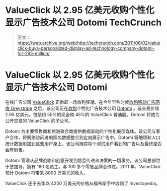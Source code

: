 # ValueClick 以 2.95 亿美元收购个性化显示广告技术公司 Dotomi TechCrunch

> 原文：<https://web.archive.org/web/http://techcrunch.com/2011/08/02/valueclick-buys-personalized-display-ad-technology-company-dotomi-for-295-million/>

# ValueClick 以 2.95 亿美元收购个性化显示广告技术公司 Dotomi

在线广告公司 [ValueClick](https://web.archive.org/web/20230203084541/http://www.crunchbase.com/company/valueclick) 正掀起一场收购狂潮。在今年早些时候[收购移动广告网络 Greystripe](https://web.archive.org/web/20230203084541/https://techcrunch.com/2011/04/22/valueclick-to-acquire-mobile-ad-network-greystripe/) 之后，该公司正在[收购](https://web.archive.org/web/20230203084541/http://finance.yahoo.com/news/ValueClick-to-Acquire-bw-4182136640.html?x=0&.v=1)个性化广告技术公司 [Dotomi](https://web.archive.org/web/20230203084541/http://www.dotomi.com/) 。该交易价值 2.95 亿美元，包括约 55%的现金和 45%的 ValueClick 普通股。Dotomi 将成为公开交易的 ValueClick 的子公司。

Dotomi 为主要零售商和旅游聚合商提供数据驱动的个性化展示媒体。该公司与客户合作，将网络访问者的匿名数据整合到定向展示广告中。Dotomi 将地理和人口统计数据附加到这些用户身上，该公司跟踪每个测试用户看到的广告以及最终是否会有销售。

Dotomi 管理从品牌战略和创意开发到信息传递和决策的一切事务。该公司总部位于芝加哥，拥有 160 名员工，与 100 多个零售品牌合作过。2011 年，ValueClick 预计 Dotomi 将带来 8000 万美元的收入。

ValueClick 还于去年以 4200 万美元的价格从福布斯手中收购了 Investopedia。